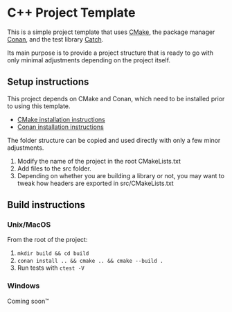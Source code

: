 C++ Project Template
====================

This is a simple project template that uses [CMake](https://cmake.org/), the package manager [Conan](https://conan.io/), and the test library [Catch](https://github.com/catchorg/Catch2).

Its main purpose is to provide a project structure that is ready to go with only minimal adjustments depending on the project itself.

## Setup instructions

This project depends on CMake and Conan, which need to be installed prior to using this template.
* [CMake installation instructions](https://cmake.org/install/)
* [Conan installation instructions](http://docs.conan.io/en/latest/installation.html)

The folder structure can be copied and used directly with only a few minor adjustments.

1. Modify the name of the project in the root CMakeLists.txt
2. Add files to the src folder.
3. Depending on whether you are building a library or not, you may want to tweak how headers are exported in src/CMakeLists.txt

## Build instructions

### Unix/MacOS

From the root of the project:

1. `mkdir build && cd build`
2. `conan install .. && cmake .. && cmake --build .`
3. Run tests with `ctest -V`

### Windows

Coming soon™
